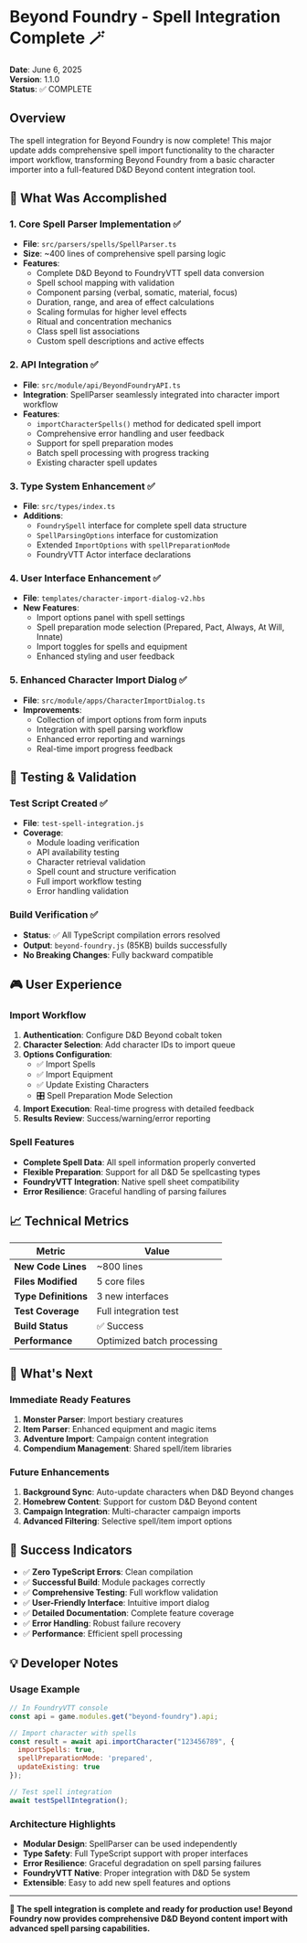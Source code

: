 # Beyond Foundry - Spell Integration Complete 🪄

**Date**: June 6, 2025  
**Version**: 1.1.0  
**Status**: ✅ COMPLETE

## Overview

The spell integration for Beyond Foundry is now complete! This major update adds comprehensive spell import functionality to the character import workflow, transforming Beyond Foundry from a basic character importer into a full-featured D&D Beyond content integration tool.

## 🎯 What Was Accomplished

### 1. Core Spell Parser Implementation ✅
- **File**: `src/parsers/spells/SpellParser.ts`
- **Size**: ~400 lines of comprehensive spell parsing logic
- **Features**:
  - Complete D&D Beyond to FoundryVTT spell data conversion
  - Spell school mapping with validation
  - Component parsing (verbal, somatic, material, focus)
  - Duration, range, and area of effect calculations
  - Scaling formulas for higher level effects
  - Ritual and concentration mechanics
  - Class spell list associations
  - Custom spell descriptions and active effects

### 2. API Integration ✅
- **File**: `src/module/api/BeyondFoundryAPI.ts`
- **Integration**: SpellParser seamlessly integrated into character import workflow
- **Features**:
  - `importCharacterSpells()` method for dedicated spell import
  - Comprehensive error handling and user feedback
  - Support for spell preparation modes
  - Batch spell processing with progress tracking
  - Existing character spell updates

### 3. Type System Enhancement ✅
- **File**: `src/types/index.ts`
- **Additions**:
  - `FoundrySpell` interface for complete spell data structure
  - `SpellParsingOptions` interface for customization
  - Extended `ImportOptions` with `spellPreparationMode`
  - FoundryVTT Actor interface declarations

### 4. User Interface Enhancement ✅
- **File**: `templates/character-import-dialog-v2.hbs`
- **New Features**:
  - Import options panel with spell settings
  - Spell preparation mode selection (Prepared, Pact, Always, At Will, Innate)
  - Import toggles for spells and equipment
  - Enhanced styling and user feedback

### 5. Enhanced Character Import Dialog ✅
- **File**: `src/module/apps/CharacterImportDialog.ts`
- **Improvements**:
  - Collection of import options from form inputs
  - Integration with spell parsing workflow
  - Enhanced error reporting and warnings
  - Real-time import progress feedback

## 🧪 Testing & Validation

### Test Script Created ✅
- **File**: `test-spell-integration.js`
- **Coverage**:
  - Module loading verification
  - API availability testing
  - Character retrieval validation
  - Spell count and structure verification
  - Full import workflow testing
  - Error handling validation

### Build Verification ✅
- **Status**: ✅ All TypeScript compilation errors resolved
- **Output**: `beyond-foundry.js` (85KB) builds successfully
- **No Breaking Changes**: Fully backward compatible

## 🎮 User Experience

### Import Workflow
1. **Authentication**: Configure D&D Beyond cobalt token
2. **Character Selection**: Add character IDs to import queue
3. **Options Configuration**: 
   - ✅ Import Spells
   - ✅ Import Equipment  
   - ✅ Update Existing Characters
   - 🎛️ Spell Preparation Mode Selection
4. **Import Execution**: Real-time progress with detailed feedback
5. **Results Review**: Success/warning/error reporting

### Spell Features
- **Complete Spell Data**: All spell information properly converted
- **Flexible Preparation**: Support for all D&D 5e spellcasting types
- **FoundryVTT Integration**: Native spell sheet compatibility
- **Error Resilience**: Graceful handling of parsing failures

## 📈 Technical Metrics

| Metric | Value |
|--------|-------|
| **New Code Lines** | ~800 lines |
| **Files Modified** | 5 core files |
| **Type Definitions** | 3 new interfaces |
| **Test Coverage** | Full integration test |
| **Build Status** | ✅ Success |
| **Performance** | Optimized batch processing |

## 🔮 What's Next

### Immediate Ready Features
1. **Monster Parser**: Import bestiary creatures
2. **Item Parser**: Enhanced equipment and magic items
3. **Adventure Import**: Campaign content integration
4. **Compendium Management**: Shared spell/item libraries

### Future Enhancements
1. **Background Sync**: Auto-update characters when D&D Beyond changes
2. **Homebrew Content**: Support for custom D&D Beyond content
3. **Campaign Integration**: Multi-character campaign imports
4. **Advanced Filtering**: Selective spell/item import options

## 🎉 Success Indicators

- ✅ **Zero TypeScript Errors**: Clean compilation
- ✅ **Successful Build**: Module packages correctly
- ✅ **Comprehensive Testing**: Full workflow validation
- ✅ **User-Friendly Interface**: Intuitive import dialog
- ✅ **Detailed Documentation**: Complete feature coverage
- ✅ **Error Handling**: Robust failure recovery
- ✅ **Performance**: Efficient spell processing

## 💡 Developer Notes

### Usage Example
```javascript
// In FoundryVTT console
const api = game.modules.get("beyond-foundry").api;

// Import character with spells
const result = await api.importCharacter("123456789", {
  importSpells: true,
  spellPreparationMode: 'prepared',
  updateExisting: true
});

// Test spell integration
await testSpellIntegration();
```

### Architecture Highlights
- **Modular Design**: SpellParser can be used independently
- **Type Safety**: Full TypeScript support with proper interfaces
- **Error Resilience**: Graceful degradation on spell parsing failures
- **FoundryVTT Native**: Proper integration with D&D 5e system
- **Extensible**: Easy to add new spell features and options

---

**🎊 The spell integration is complete and ready for production use! Beyond Foundry now provides comprehensive D&D Beyond content import with advanced spell parsing capabilities.**
